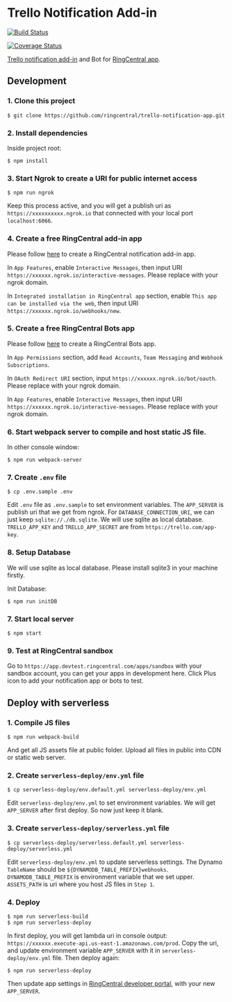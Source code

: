 # Trello Notification Add-in

[![Build Status](https://github.com/ringcentral/trello-notification-app/workflows/CI%20Pipeline/badge.svg?branch=main)](https://github.com/ringcentral/trello--notification-app/actions)

[![Coverage Status](https://coveralls.io/repos/github/ringcentral/trello-notification-app/badge.svg?branch=main)](https://coveralls.io/github/ringcentral/trello-notification-app?branch=main)

[Trello notification add-in](https://www.ringcentral.com/apps/trello-beta-for-ringcentral) and Bot for [RingCentral app](https://www.ringcentral.com/apps/rc-app).

## Development

### 1. Clone this project

```
$ git clone https://github.com/ringcentral/trello-notification-app.git
```

### 2. Install dependencies

Inside project root:

```
$ npm install
```

### 3. Start Ngrok to create a URI for public internet access

```
$ npm run ngrok
```

Keep this process active, and you will get a publish uri as `https://xxxxxxxxxx.ngrok.io` that connected with your local port `localhost:6066`.

### 4. Create a free RingCentral add-in app

Please follow [here](https://developers.ringcentral.com/guide/team-messaging/add-ins/creation) to create a RingCentral notification add-in app.

In `App Features`, enable `Interactive Messages`, then input URI `https://xxxxxx.ngrok.io/interactive-messages`. Please replace with your ngrok domain.

In `Integrated installation in RingCentral app` section, enable `This app can be installed via the web`, then input URI `https://xxxxxx.ngrok.io/webhooks/new`.

### 5. Create a free RingCentral Bots app

Please follow [here](https://developers.ringcentral.com/guide/team-messaging/add-ins/creation) to create a RingCentral Bots app.

In `App Permissions` section, add `Read Accounts`, `Team Messaging` and `Webhook Subscriptions`.

In `OAuth Redirect URI` section, input `https://xxxxxx.ngrok.io/bot/oauth`. Please replace with your ngrok domain.

In `App Features`, enable `Interactive Messages`, then input URI `https://xxxxxx.ngrok.io/interactive-messages`. Please replace with your ngrok domain.

### 6. Start webpack server to compile and host static JS file.

In other console window:

```
$ npm run webpack-server
```

### 7. Create `.env` file

```
$ cp .env.sample .env
```

Edit `.env` file as `.env.sample` to set environment variables.
The `APP_SERVER` is publish uri that we get from ngrok.
For `DATABASE_CONNECTION_URI`, we can just keep `sqlite://./db.sqlite`. We will use sqlite as local database.
`TRELLO_APP_KEY` and `TRELLO_APP_SECRET` are from `https://trello.com/app-key`.

### 8. Setup Database

We will use sqlite as local database. Please install sqlite3 in your machine firstly.

Init Database:

```
$ npm run initDB
```

### 7. Start local server

```
$ npm start
```

### 9. Test at RingCentral sandbox

Go to `https://app.devtest.ringcentral.com/apps/sandbox` with your sandbox account, you can get your apps in development here. Click Plus icon to add your notification app or bots to test.

## Deploy with serverless

### 1. Compile JS files

```
$ npm run webpack-build
```

And get all JS assets file at public folder. Upload all files in public into CDN or static web server.

### 2. Create `serverless-deploy/env.yml` file

```
$ cp serverless-deploy/env.default.yml serverless-deploy/env.yml
```

Edit `serverless-deploy/env.yml` to set environment variables.
We will get `APP_SERVER` after first deploy. So now just keep it blank.

### 3. Create `serverless-deploy/serverless.yml` file

```
$ cp serverless-deploy/serverless.default.yml serverless-deploy/serverless.yml
```

Edit `serverless-deploy/env.yml` to update serverless settings.
The Dynamo `TableName` should be `${DYNAMODB_TABLE_PREFIX}webhooks`. `DYNAMODB_TABLE_PREFIX` is environment variable that we set upper. `ASSETS_PATH` is uri where you host JS files in `Step 1`.

### 4. Deploy

```
$ npm run serverless-build
$ npm run serverless-deploy
```

In first deploy, you will get lambda uri in console output: `https://xxxxxx.execute-api.us-east-1.amazonaws.com/prod`.
Copy the uri, and update environment variable `APP_SERVER` with it in `serverless-deploy/env.yml` file. Then deploy again:

```
$ npm run serverless-deploy
```

Then update app settings in [RingCentral developer portal](https://developers.ringcentral.com/), with your new `APP_SERVER`.
